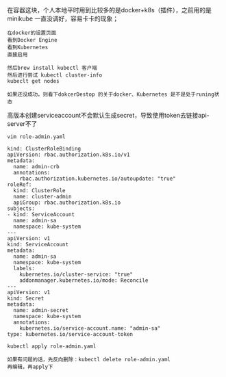 在容器这块，个人本地平时用到比较多的是docker+k8s（插件），之前用的是minikube 一直没调好，容易卡卡的现象；

```
在docker的设置页面
看到Docker Engine
看到Kubernetes
直接启用
```

```
然后brew install kubectl 客户端
然后进行尝试 kubectl cluster-info
kubeclt get nodes
```

```
如果还没成功，则看下dokcerDestop 的关于docker、Kubernetes 是不是处于runing状态
```



高版本创建serviceaccount不会默认生成secret，导致使用token去链接api-server不了

```
vim role-admin.yaml
```

```
kind: ClusterRoleBinding
apiVersion: rbac.authorization.k8s.io/v1
metadata:
  name: admin-crb
  annotations:
    rbac.authorization.kubernetes.io/autoupdate: "true"
roleRef:
  kind: ClusterRole
  name: cluster-admin
  apiGroup: rbac.authorization.k8s.io
subjects:
- kind: ServiceAccount
  name: admin-sa
  namespace: kube-system
---
apiVersion: v1
kind: ServiceAccount
metadata:
  name: admin-sa
  namespace: kube-system
  labels:
    kubernetes.io/cluster-service: "true"
    addonmanager.kubernetes.io/mode: Reconcile
---
apiVersion: v1
kind: Secret
metadata:
  name: admin-secret
  namespace: kube-system
  annotations:
    kubernetes.io/service-account.name: "admin-sa"
type: kubernetes.io/service-account-token

```

```
kubectl apply role-admin.yaml
```

```
如果有问题的话，先反向删除：kubectl delete role-admin.yaml
再编辑，再apply下
```

